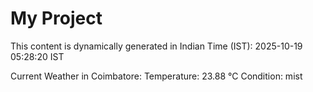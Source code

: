 # My Project

This content is dynamically generated in Indian Time (IST): 2025-10-19 05:28:20 IST


Current Weather in Coimbatore:
Temperature: 23.88 °C
Condition: mist
